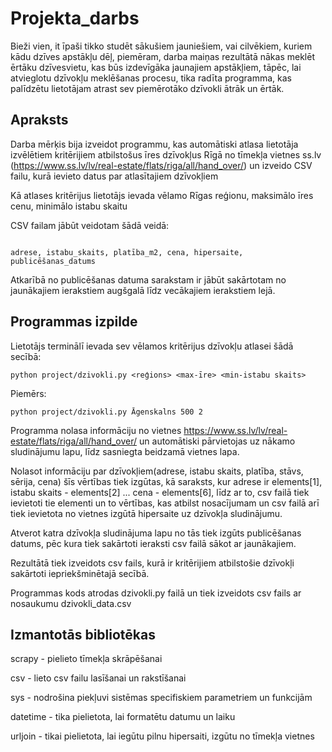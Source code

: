 # Projekta_darbs

Bieži vien, it īpaši tikko studēt sākušiem jauniešiem, vai cilvēkiem, kuriem kādu dzīves apstākļu dēļ, piemēram, darba maiņas rezultātā nākas meklēt ērtāku dzīvesvietu, kas būs izdevīgāka jaunajiem apstākļiem, tāpēc, lai atvieglotu dzīvokļu meklēšanas procesu, tika radīta programma, kas palīdzētu lietotājam atrast sev piemērotāko dzīvokli ātrāk un ērtāk.

## Apraksts 

Darba mērķis bija izveidot programmu, kas automātiski atlasa lietotāja izvēlētiem kritērijiem atbilstošus īres dzīvokļus Rīgā no tīmekļa vietnes ss.lv (https://www.ss.lv/lv/real-estate/flats/riga/all/hand_over/) un izveido CSV failu, kurā ievieto datus par atlasītajiem dzīvokļiem

Kā atlases kritērijus lietotājs ievada vēlamo Rīgas reģionu, maksimālo īres cenu, minimālo istabu skaitu

CSV failam jābūt veidotam šādā veidā: 

```csv

adrese, istabu_skaits, platība_m2, cena, hipersaite, publicēšanas_datums

```

Atkarībā no publicēšanas datuma sarakstam ir jābūt sakārtotam no jaunākajiem ierakstiem augšgalā līdz vecākajiem ierakstiem lejā.

## Programmas izpilde

Lietotājs terminālī ievada sev vēlamos kritērijus dzīvokļu atlasei šādā secībā:

```shell
python project/dzivokli.py <reģions> <max-īre> <min-istabu skaits> 
```

Piemērs:

```shell
python project/dzivokli.py Āgenskalns 500 2 
```

Programma nolasa informāciju no vietnes https://www.ss.lv/lv/real-estate/flats/riga/all/hand_over/ un automātiski pārvietojas uz nākamo sludinājumu lapu, līdz sasniegta beidzamā vietnes lapa. 

Nolasot informāciju par dzīvokļiem(adrese, istabu skaits, platība, stāvs, sērija, cena) šīs vērtības tiek izgūtas, kā saraksts, kur adrese ir elements[1], istabu skaits - elements[2] ... cena - elements[6], līdz ar to, csv failā tiek ievietoti tie elementi un to vērtības, kas atbilst nosacījumam un csv failā arī tiek ievietota no vietnes izgūtā hipersaite uz dzīvokļa sludinājumu. 

Atverot katra dzīvokļa sludinājuma lapu no tās tiek izgūts publicēšanas datums, pēc kura tiek sakārtoti ieraksti csv failā sākot ar jaunākajiem. 

Rezultātā tiek izveidots csv fails, kurā ir kritērijiem atbilstošie dzīvokļi sakārtoti iepriekšminētajā secībā.

Programmas kods atrodas dzivokli.py failā un tiek izveidots csv fails ar nosaukumu dzivokli_data.csv

## Izmantotās bibliotēkas

scrapy - pielieto tīmekļa skrāpēšanai

csv - lieto csv failu lasīšanai un rakstīšanai

sys - nodrošina piekļuvi sistēmas specifiskiem parametriem un funkcijām

datetime - tika pielietota, lai formatētu datumu un laiku

urljoin - tikai pielietota, lai iegūtu pilnu hipersaiti, izgūtu no tīmekļa vietnes


